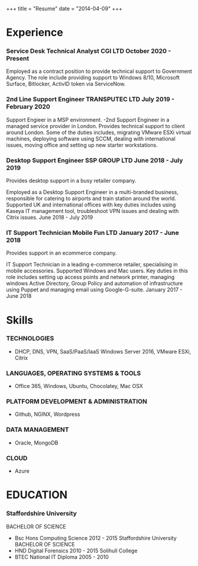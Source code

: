 +++
title = "Resume"
date = "2014-04-09"
+++

# Experience #

### Service Desk Technical Analyst CGI LTD           October 2020 - Present ###

Employed as a contract position to provide technical support to Government Agency. The role include providing support to Windows 8/10, Microsoft Surface, Bitlocker, ActivID token via ServiceNow.

### 2nd Line Support Engineer TRANSPUTEC LTD         July 2019 - February 2020 ###
Support Engieer in a MSP environment. -2nd Support Engineer in a managed service provider in London. Provides technical support to client around London. Some of the duties includes, migrating VMware ESXi virtual machines, deploying software using SCCM, dealing with international issues, moving office and setting up new starter workstations.

### Desktop Support Engineer SSP GROUP LTD           June 2018 - July 2019 ###
Provides desktop support in a busy retailer company.

Employed as a Desktop Support Engineer in a multi-branded business, responsible for catering to airports and train station around the world. Supported UK and international offices with key duties includes using Kaseya IT management tool, troubleshoot VPN issues and dealing with Citrix issues.
June 2018 - July 2019

### IT Support Technician Mobile Fun LTD            January 2017 - June 2018 ###
Provides support in an ecommerce company.

IT Support Technician in a leading e-commerce retailer, specialising in mobile accessories. Supported Windows and Mac users. Key duties in this role includes setting up access points and network printer, managing windows Active Directory, Group Policy and automation of infrastructure using Puppet and managing email using Google-G-suite.
January 2017 - June 2018

# Skills #

### TECHNOLOGIES ###
* DHCP,   DNS,   VPN,   SaaS/PaaS/IaaS   Windows Server 2016,   VMware ESXi,   Citrix

### LANGUAGES, OPERATING SYSTEMS & TOOLS ### 

* Office 365,   Windows,   Ubuntu,   Chocolatey,   Mac OSX
###  PLATFORM DEVELOPMENT & ADMINISTRATION ###
* Github,   NGINX,   Wordpress

###  DATA MANAGEMENT ###
* Oracle,   MongoDB
### CLOUD ###
* Azure

# EDUCATION #

### Staffordshire University ###
BACHELOR OF SCIENCE
* Bsc Hons Computing Science
2012 - 2015
Staffordshire University
BACHELOR OF SCIENCE
* HND Digital Forensics
2010 - 2015
Solihull College
* BTEC National IT Diploma
2005 - 2010